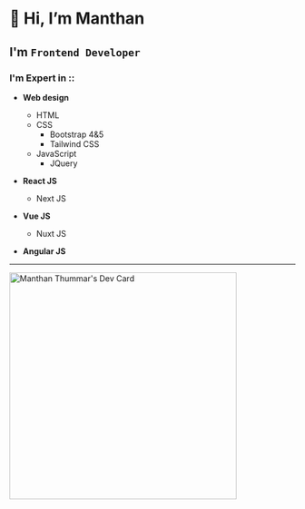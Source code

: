 # 👋 Hi, I’m Manthan

## I'm `Frontend Developer`
### I'm Expert in ::

- **Web design**
  - HTML
  - CSS
    - Bootstrap 4&5
    - Tailwind CSS
  - JavaScript
    - JQuery

- **React JS**
  - Next JS

- **Vue JS**
  - Nuxt JS

- **Angular JS**
----------------
<a href="https://app.daily.dev/themanthan9"><img src="https://api.daily.dev/devcards/7a8cc7abd21f487a84043b89346b15e8.png?r=mge" width="400" alt="Manthan Thummar's Dev Card"/></a>
